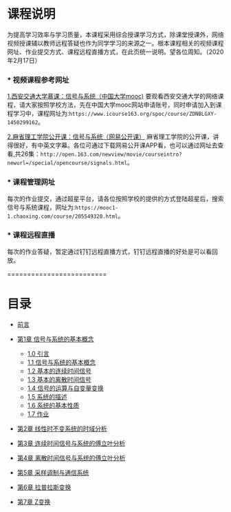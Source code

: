 # 课程说明
为提高学习效率与学习质量，本课程采用综合授课学习方式，除课堂授课外，网络视频授课辅以教师远程答疑也作为同学学习的来源之一。根本课程相关的视频课程网址、作业提交方式、课程远程直播方式，在此页统一说明。望各位周知。（2020年2月17日）
### * 视频课程参考网址
[1.西安交通大学慕课：信号与系统（中国大学mooc)](https://www.icourse163.org/spoc/course/ZDNBLGXY-1450299162)
要观看西安交通大学的网络课程，请大家按照学校方法，先在中国大学mooc网站申请账号，同时申请加入到课程学习中，课程网址为:`https://www.icourse163.org/spoc/course/ZDNBLGXY-1450299162`。

[2.麻省理工学院公开课：信号与系统（网易公开课）](http://open.163.com/newview/movie/courseintro?newurl=/special/opencourse/signals.html)
麻省理工学院的公开课，讲得很好，有中英文字幕。各位可通过下载网易公开课APP看，也可以通过网址去查看,共26集：`http://open.163.com/newview/movie/courseintro?newurl=/special/opencourse/signals.html`。
### * 课程管理网址
每次的作业提交，通过超星平台，请各位按照学校的提供的方式登陆超星后，搜索信号与系统课程，网址为:`https://mooc1-1.chaoxing.com/course/205549320.html`。

### * 课程远程直播
每次的作业答疑，暂定通过钉钉远程直播方式，钉钉远程直播的好处是可以看回放。

=========================

# 目录

* [前言](README.md)
* [第1章 信号与系统的基本概念](ch1/chapter1.md)
    * [1.0 引言](ch1/chapter1.md)
    * [1.1 信号与系统的基本概念](ch1/chapter1.md)
    * [1.2 基本的连续时间信号](ch1/chapter1.md)
    * [1.3 基本的离散时间信号](ch1/chapter1.md)
    * [1.4 信号的运算与自变量变换](ch1/chapter1.md)
    * [1.5 系统的描述](ch1/chapter1.md)
    * [1.6 系统的基本性质](ch1/chapter1.md)
    * [1.7 作业](ch1/chapter1.md)

* [第2章 线性时不变系统的时域分析](ch2/chapter2.md)
* [第3章 连续时间信号与系统的傅立叶分析](ch3/chapter3.md)
* [第4章 离散时间信号与系统的傅立叶分析](ch4/chapter4.md)
* [第5章 采样调制与通信系统](ch5/chapter5.md)
* [第6章 拉普拉斯变换](ch6/chapter6.md)
* [第7章 Z变换](ch7/chapter7.md)
